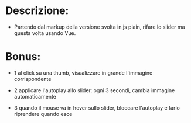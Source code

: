 # Descrizione:

- Partendo dal markup della versione svolta in js plain, rifare lo slider ma questa volta usando Vue.

# Bonus:

- 1 al click su una thumb, visualizzare in grande l'immagine corrispondente

- 2 applicare l'autoplay allo slider: ogni 3 secondi, cambia immagine automaticamente

- 3 quando il mouse va in hover sullo slider, bloccare l'autoplay e farlo riprendere quando esce
